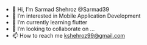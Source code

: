 - 👋 Hi, I’m Sarmad Shehroz @Sarmad39
- 👀 I’m interested in Mobile Application Development 
- 🌱 I’m currently learning flutter 
- 💞️ I’m looking to collaborate on ...
- 📫 How to reach me kshehroz99@gmail.com

<!---
Sarmad39/Sarmad39 is a ✨ special ✨ repository because its `README.md` (this file) appears on your GitHub profile.
You can click the Preview link to take a look at your changes.
--->
